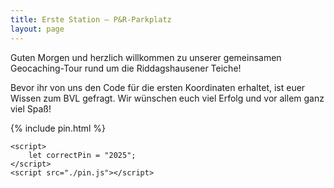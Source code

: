 ```yaml
---
title: Erste Station – P&R-Parkplatz
layout: page
---
```


Guten Morgen und herzlich willkommen zu unserer gemeinsamen Geocaching-Tour rund um die Riddagshausener Teiche!

Bevor ihr von uns den Code für die ersten Koordinaten erhaltet, ist euer Wissen zum BVL gefragt.
Wir wünschen euch viel Erfolg und vor allem ganz viel Spaß!

{% include pin.html %}

<html>
    <div id="coordinates" class="text-center" style="display:none">
        <h3>
            <a href="{% include bank_map_link.html %}">Nächste Station</a>
        </h3>
        {% include bank_map.html %}
    </div>

    <script>
        let correctPin = "2025";
    </script>
    <script src="./pin.js"></script>

</html>
